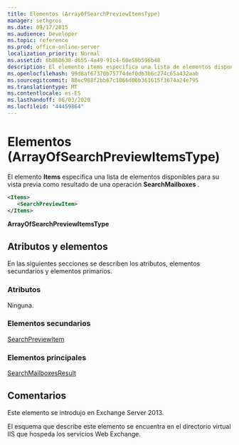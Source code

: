 ```yaml
---
title: Elementos (ArrayOfSearchPreviewItemsType)
manager: sethgros
ms.date: 09/17/2015
ms.audience: Developer
ms.topic: reference
ms.prod: office-online-server
localization_priority: Normal
ms.assetid: 6b860638-d655-4a49-91c4-60e59b596b48
description: El elemento items especifica una lista de elementos disponibles para su vista previa como resultado de una operación SearchMailboxes.
ms.openlocfilehash: 99d8af67370b75774def0db3b6c274c65a432aab
ms.sourcegitcommit: 88ec988f2bb67c1866d06b361615f3674a24e795
ms.translationtype: MT
ms.contentlocale: es-ES
ms.lasthandoff: 06/03/2020
ms.locfileid: "44459864"
---
```

# <a name="items-arrayofsearchpreviewitemstype"></a>Elementos (ArrayOfSearchPreviewItemsType)

El elemento **Items** especifica una lista de elementos disponibles para su vista previa como resultado de una operación **SearchMailboxes** . 
  
```XML
<Items>
   <SearchPreviewItem>
</Items>
```

 **ArrayOfSearchPreviewItemsType**
## <a name="attributes-and-elements"></a>Atributos y elementos

En las siguientes secciones se describen los atributos, elementos secundarios y elementos primarios.
  
### <a name="attributes"></a>Atributos

Ninguna.
  
### <a name="child-elements"></a>Elementos secundarios

[SearchPreviewItem](searchpreviewitem.md)
  
### <a name="parent-elements"></a>Elementos principales

[SearchMailboxesResult](searchmailboxesresult.md)
  
## <a name="remarks"></a>Comentarios

Este elemento se introdujo en Exchange Server 2013.
  
El esquema que describe este elemento se encuentra en el directorio virtual IIS que hospeda los servicios Web Exchange.
  

